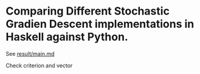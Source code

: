 # Comparing Different Stochastic Gradien Descent implementations in Haskell against Python.

See [result/main.md](result/main.md)

Check criterion and vector
